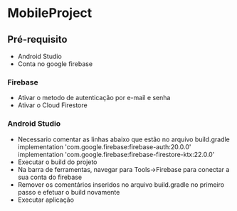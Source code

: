 # MobileProject

## Pré-requisito

* Android Studio
* Conta no google firebase

### Firebase
* Ativar o metodo de autenticação por e-mail e senha
* Ativar o Cloud Firestore

### Android Studio
* Necessario comentar as linhas abaixo que estão no arquivo build.gradle  
    implementation 'com.google.firebase:firebase-auth:20.0.0'  
    implementation 'com.google.firebase:firebase-firestore-ktx:22.0.0'
* Executar o build do projeto    
* Na barra de ferramentas, navegar para Tools->Firebase para conectar a sua conta do firebase
* Remover os comentários inseridos no arquivo build.gradle no primeiro passo e efetuar o build novamente
* Executar aplicação
